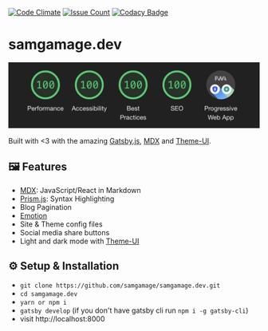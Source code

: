 [![Code Climate](https://codeclimate.com/github/Vagr9K/gatsby-advanced-starter/badges/gpa.svg)](https://codeclimate.com/github/Vagr9K/gatsby-advanced-starter)
[![Issue Count](https://codeclimate.com/github/Vagr9K/gatsby-advanced-starter/badges/issue_count.svg)](https://codeclimate.com/github/Vagr9K/gatsby-advanced-starter)
[![Codacy Badge](https://api.codacy.com/project/badge/Grade/990fb54ea8094f2aa0ed77f14e859820)](https://www.codacy.com/app/Vagr9K/gatsby-advanced-starter?utm_source=github.com&utm_medium=referral&utm_content=Vagr9K/gatsby-advanced-starter&utm_campaign=Badge_Grade)

# samgamage.dev

![perfect lighthouse audit score and PWA](static/files/100.png)

Built with <3 with the amazing [Gatsby.js](https://www.gatsbyjs.org/),
[MDX](https://github.com/mdx-js/mdx) and [Theme-UI](https://theme-ui.com/).

## 🖼️ Features

- [MDX](https://mdxjs.com/): JavaScript/React in Markdown
- [Prism.js](https://github.com/PrismJS/prism): Syntax Highlighting
- Blog Pagination
- [Emotion](https://github.com/emotion-js/emotion)
- Site & Theme config files
- Social media share buttons
- Light and dark mode with [Theme-UI](https://theme-ui.com/)

## ⚙️ Setup & Installation

- `git clone https://github.com/samgamage/samgamage.dev.git`
- `cd samgamage.dev`
- `yarn or npm i`
- `gatsby develop` (if you don't have gatsby cli run `npm i -g gatsby-cli`)
- visit http://localhost:8000
